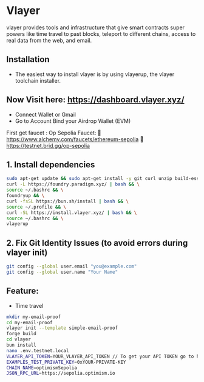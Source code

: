 # Vlayer
vlayer provides tools and infrastructure that give smart contracts super powers like time travel to past blocks, teleport to different chains, access to real data from the web, and email.


## Installation
- The easiest way to install vlayer is by using vlayerup, the vlayer toolchain installer.


## Now Visit here: https://dashboard.vlayer.xyz/
- Connect Wallet or Gmail
- Go to Account Bind your Airdrop Wallet (EVM)

First get faucet :  Op Sepolia Faucet:
   🔗  https://www.alchemy.com/faucets/ethereum-sepolia
  🔗   https://testnet.brid.gg/op-sepolia


## 1. Install dependencies
```bash
sudo apt-get update && sudo apt-get install -y git curl unzip build-essential && \
curl -L https://foundry.paradigm.xyz/ | bash && \
source ~/.bashrc && \
foundryup && \
curl -fsSL https://bun.sh/install | bash && \
source ~/.profile && \
curl -SL https://install.vlayer.xyz/ | bash && \
source ~/.bashrc && \
vlayerup
```

## 2. Fix Git Identity Issues (to avoid errors during vlayer init)
```bash
git config --global user.email "you@example.com"
git config --global user.name "Your Name"
```

## Feature:  
- Time travel
```bash
mkdir my-email-proof
cd my-email-proof
vlayer init --template simple-email-proof
forge build
cd vlayer
bun install
nano .env.testnet.local
VLAYER_API_TOKEN=YOUR_VLAYER_API_TOKEN // To get your API TOKEN go to https://dashboard.vlayer.xyz/ ▶️ Click Create new JWT token ▶️ Copy your Twitter Profile and paste ▶️ Copy your api token and save it!
EXAMPLES_TEST_PRIVATE_KEY=0xYOUR-PRIVATE-KEY
CHAIN_NAME=optimismSepolia
JSON_RPC_URL=https://sepolia.optimism.io
```
